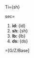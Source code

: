 Ti={sh}

sec=<ol><li><b>id: </b>{id}<li><b>sh: </b>{sh}<li><b>lb: </b>{lb}<li><b>ds: </b>{ds}</ol>

=[G/Z/Base]
